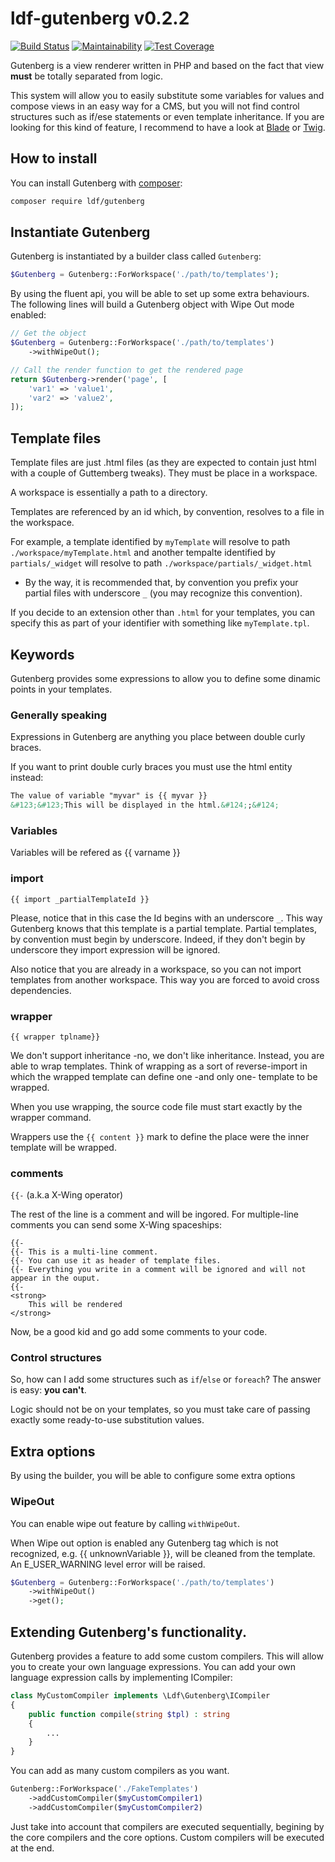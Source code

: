 # ldf-gutenberg v0.2.2

[![Build Status](https://travis-ci.org/gotardo/ldf-gutenberg.svg?branch=master)](https://travis-ci.org/gotardo/ldf-gutenberg)
[![Maintainability](https://api.codeclimate.com/v1/badges/118b2d7799e91f3e6ce0/maintainability)](https://codeclimate.com/github/gotardo/ldf-gutenberg/maintainability)
[![Test Coverage](https://api.codeclimate.com/v1/badges/118b2d7799e91f3e6ce0/test_coverage)](https://codeclimate.com/github/gotardo/ldf-gutenberg/test_coverage)

Gutenberg is a view renderer written in PHP and based on the fact that view **must** be totally separated from logic.

This system will allow you to easily substitute some variables for values and compose views in an easy way for a CMS, 
but you will not find control structures such as if/ese statements or even template inheritance. If you are looking 
for this kind of feature, I recommend to have a look at [Blade](https://laravel.com/docs/5.6/blade) 
or [Twig](https://twig.symfony.com/).

## How to install
 
You can install Gutenberg with [composer](https://getcomposer.org/):
```bash 
composer require ldf/gutenberg
```

## Instantiate Gutenberg

Gutenberg is instantiated by a builder class called ```Gutenberg```:

```php
$Gutenberg = Gutenberg::ForWorkspace('./path/to/templates');
``` 

By using the fluent api, you will be able to set up some extra behaviours. The following lines will build a Gutenberg 
object with Wipe Out mode enabled: 

```php
// Get the object
$Gutenberg = Gutenberg::ForWorkspace('./path/to/templates')
    ->withWipeOut();

// Call the render function to get the rendered page    
return $Gutenberg->render('page', [
    'var1' => 'value1',
    'var2' => 'value2',
]);
``` 


## Template files

Template files are just .html files (as they are expected to contain just html with a couple of Guttemberg tweaks). 
They must be place in a workspace. 

A workspace is essentially a path to a directory. 

Templates are referenced by an id which, by convention, resolves to a file in the workspace.

For example, a template identified by ```myTemplate``` will resolve to path ```./workspace/myTemplate.html``` and 
another tempalte identified by ```partials/_widget``` will resolve to path ```./workspace/partials/_widget.html```

* By the way, it is recommended that, by convention you prefix your partial files with underscore ```_``` 
(you may recognize this convention).

If you decide to an extension other than ```.html``` for your templates, you can specify this as part of your 
identifier with something like ```myTemplate.tpl```. 

## Keywords

Gutenberg provides some expressions to allow you to define some dinamic points in your templates.

### Generally speaking

Expressions in Gutenberg are anything you place between double curly braces.

If you want to print double curly braces you must use the html entity instead: 

```html
The value of variable "myvar" is {{ myvar }}
&#123;&#123;This will be displayed in the html.&#124;;&#124;
```

### Variables

Variables will be refered as 
{{ varname }}

### import

`{{ import _partialTemplateId }}`

Please, notice that in this case the Id begins with an underscore ```_```. This way Gutenberg knows that this template 
is a partial template. 
Partial templates, by convention must begin by underscore. Indeed, if they don't begin by underscore they import
expression will be ignored.

Also notice that you are already in a workspace, so you can not import templates from another workspace. This way you are forced to avoid cross dependencies.

### wrapper

`{{ wrapper tplname}}` 

We don't support inheritance -no, we don't like inheritance. Instead, you are able to wrap templates. Think of wrapping as a sort of reverse-import in which the wrapped template can define one -and only one- template to be wrapped. 
 
When you use wrapping, the source code file must start exactly by the wrapper command.

Wrappers use the ``{{ content }}`` mark to define the place were the inner template will be wrapped.
  
### comments

`{{-` (a.k.a X-Wing operator)

The rest of the line is a comment and will be ingored. For multiple-line comments you can send some X-Wing spaceships:

```html/gutenberg
{{-
{{- This is a multi-line comment.
{{- You can use it as header of template files.
{{- Everything you write in a comment will be ignored and will not appear in the ouput.
{{-
<strong>
    This will be rendered
</strong>
```

Now, be a good kid and go add some comments to your code.

### Control structures

So, how can I add some structures such as `if`/`else` or `foreach`? The answer is easy: __you can't__.

Logic should not be on your templates, so you must take care of passing exactly some ready-to-use substitution values. 

## Extra options

By using the builder, you will be able to configure some extra options

### WipeOut

You can enable wipe out feature by calling ```withWipeOut```. 

When Wipe out option is enabled any Gutenberg tag which is not recognized, e.g. {{ unknownVariable }}, will be cleaned 
from the template. An E_USER_WARNING level error will be raised. 

```php
$Gutenberg = Gutenberg::ForWorkspace('./path/to/templates')
    ->withWipeOut()
    ->get();
```
## Extending Gutenberg's functionality.

Gutenberg provides a feature to add some custom compilers. This will allow you to create your own language expressions.
You can add your own language expression calls by implementing ICompiler:  

```php
class MyCustomCompiler implements \Ldf\Gutenberg\ICompiler
{
    public function compile(string $tpl) : string
    {
        ...
    }
}
```

You can add as many custom compilers as you want.

```php
Gutenberg::ForWorkspace('./FakeTemplates')
    ->addCustomCompiler($myCustomCompiler1)
    ->addCustomCompiler($myCustomCompiler2)
```

Just take into account that compilers are executed sequentially, begining by the core compilers and the core options. 
Custom compilers will be executed at the end.